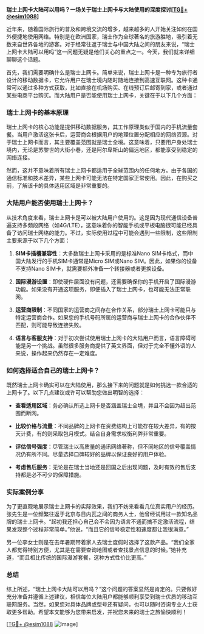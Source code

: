 **瑞士上网卡大陆可以用吗？一场关于瑞士上网卡与大陆使用的深度探讨[[TG💪+ @esim1088](https://t.me/s/esim1088)]**

近年来，随着国际旅行的普及和跨境交流的增多，越来越多的人开始关注如何在国外便捷地使用网络。特别是在欧洲国家，瑞士作为全球著名的旅游胜地，吸引着无数来自世界各地的游客。对于经常往返于瑞士与中国大陆之间的朋友来说，“瑞士上网卡大陆可以用吗”这一问题无疑是他们关心的重点之一。今天，我们就来详细聊聊这个话题。

首先，我们需要明确什么是瑞士上网卡。简单来说，瑞士上网卡是一种专为旅行者设计的移动数据卡，它允许用户在瑞士境内随时随地连接到高速互联网。这种卡通常可以通过多种方式获取，比如直接在机场购买、在线预订后邮寄到家，或者通过某些电商平台购买。而大陆用户是否能使用瑞士上网卡，关键在于以下几个方面：

### 瑞士上网卡的基本原理

瑞士上网卡的核心功能是提供移动数据服务，其工作原理类似于国内的手机流量套餐。当用户激活这张卡后，运营商会根据用户的地理位置分配相应的网络资源。对于瑞士上网卡而言，其主要覆盖范围就是瑞士全境。这意味着，只要用户身处瑞士境内，无论是苏黎世的大街小巷，还是阿尔卑斯山的偏远地区，都能享受到稳定的网络连接。

然而，这并不意味着所有瑞士上网卡都适用于全球范围内的任何地方。由于各国的通信标准和技术差异，某些上网卡可能无法在特定国家正常使用。因此，在购买之前，了解该卡的具体适用区域是非常重要的。

### 大陆用户能否使用瑞士上网卡？

从技术角度来看，瑞士上网卡是可以被大陆用户使用的。这是因为现代通信设备普遍支持多频段网络（如4G/LTE），这意味着你的智能手机或平板电脑很可能已经具备了访问瑞士网络的能力。不过，实际使用过程中可能会遇到一些限制，这些限制主要来源于以下几个方面：

1. **SIM卡插槽兼容性**：大多数瑞士上网卡采用的是标准Nano SIM卡格式，而中国大陆发行的手机SIM卡通常是Micro SIM或Nano SIM。因此，如果你的设备不支持Nano SIM卡，就需要额外准备一个转接器或者更换设备。

2. **国际漫游设置**：即使硬件层面没有问题，还需要确保你的手机开启了国际漫游功能。如果没有开通这项服务，即便插入了瑞士上网卡，也可能无法正常联网。

3. **运营商限制**：不同国家的运营商之间存在合作关系，部分瑞士上网卡可能只与特定运营商合作。如果您的手机号码所属的运营商与瑞士上网卡的合作伙伴不匹配，则可能导致连接失败。

4. **语言与客服支持**：对于初次尝试使用瑞士上网卡的大陆用户而言，语言障碍可能是另一个挑战。虽然很多服务商提供了英文界面，但对于完全不懂外语的人来说，操作起来仍然存在一定难度。

### 如何选择适合自己的瑞士上网卡？

既然瑞士上网卡确实可以在大陆使用，那么接下来的问题就是如何挑选一款合适的上网卡了。以下几点建议或许可以帮助您做出明智的选择：

- **查看适用区域**：务必确认所选上网卡是否涵盖瑞士全境，并且不会因为超出范围而断网。
  
- **比较价格与流量**：不同品牌的上网卡在资费结构上可能存在较大差异，有的按天计费，有的则采取包月模式。结合自身需求权衡利弊非常重要。
  
- **评估信号强度**：尽管瑞士以高质量的通讯网络著称，但不同地区的信号覆盖情况仍有所不同。尽量选择口碑较好的品牌以保证良好的用户体验。
  
- **考虑售后服务**：无论是在瑞士当地还是回国之后出现问题，及时有效的售后支持都是必不可少的保障措施。

### 实际案例分享

为了更直观地展示瑞士上网卡的实际效果，我们不妨来看看几位真实用户的经历。张先生是一位频繁往返于北京与日内瓦之间的商务人士，他曾经试用过一款知名品牌的瑞士上网卡。“起初我还担心自己会不会因为语言不通而搞不定激活流程，结果发现整个过程非常简单。”他说，“而且它的信号稳定性和速度都让我很满意。”

另一位李女士则是在去年暑期带着家人去瑞士度假时选择了这款产品。“我们全家人都觉得特别方便，尤其是在需要查询地图或者查找景点信息的时候。”她补充道，“而且相比传统的国际漫游套餐，这种方式性价比更高。”

### 总结

综上所述，“瑞士上网卡大陆可以用吗？”这个问题的答案显然是肯定的。只要做好充分准备并遵循上述建议，相信每位大陆用户都能够顺利享受到瑞士优质的移动互联网服务。当然，如果您对具体品牌或型号还有疑问，也可以随时咨询专业人士获取更多帮助。希望本文能够为您带来启发，并祝您未来的瑞士之旅愉快顺利！

[[TG💪+ @esim1088](https://t.me/s/esim1088) ![Image](https://i.postimg.cc/4NQfJmqS/Snipaste-2025-05-13-00-14-12.png)]